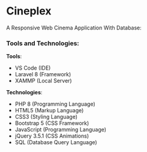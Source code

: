 # Cineplex
A Responsive Web Cinema Application With Database:

<h3>Tools and Technologies:</h3>

<b>Tools</b>:

<ul>
  <li>VS Code (IDE)</li>
  <li>Laravel 8 (Framework)</li>
  <li>XAMMP (Local Server)</li>
</ul>

<b>Technologies</b>:

<ul>
  <li>PHP 8 (Programming Language)</li>
  <li>HTML5 (Markup Language)</li>
  <li>CSS3 (Styling Language)</li>
  <li>Bootstrap 5 (CSS Framework)</li>
  <li>JavaScript (Programming Language)</li>
  <li>jQuery 3.5.1 (CSS Animations)</li>
  <li>SQL (Database Query Language)</li>
</ul>
